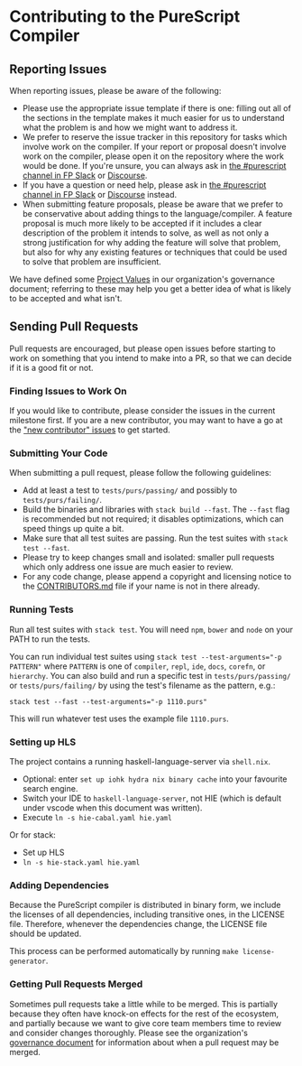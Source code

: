 # Contributing to the PureScript Compiler

## Reporting Issues

When reporting issues, please be aware of the following:

* Please use the appropriate issue template if there is one: filling out all of the sections in the template makes it much easier for us to understand what the problem is and how we might want to address it.
* We prefer to reserve the issue tracker in this repository for tasks which involve work on the compiler. If your report or proposal doesn't involve work on the compiler, please open it on the repository where the work would be done. If you're unsure, you can always ask in [the #purescript channel in FP Slack][] or [Discourse][].
* If you have a question or need help, please ask in [the #purescript channel in FP Slack][] or [Discourse][] instead.
* When submitting feature proposals, please be aware that we prefer to be conservative about adding things to the language/compiler. A feature proposal is much more likely to be accepted if it includes a clear description of the problem it intends to solve, as well as not only a strong justification for why adding the feature will solve that problem, but also for why any existing features or techniques that could be used to solve that problem are insufficient.

We have defined some [Project Values](https://github.com/purescript/governance#project-values) in our organization's governance document; referring to these may help you get a better idea of what is likely to be accepted and what isn't.

## Sending Pull Requests

Pull requests are encouraged, but please open issues before starting to work on something that you intend to make into a PR, so that we can decide if it is a good fit or not.

### Finding Issues to Work On

If you would like to contribute, please consider the issues in the current milestone first. If you are a new contributor, you may want to have a go at the ["new contributor" issues](https://github.com/purescript/purescript/labels/new%20contributor) to get started.

### Submitting Your Code

When submitting a pull request, please follow the following guidelines:

- Add at least a test to `tests/purs/passing/` and possibly to `tests/purs/failing/`.
- Build the binaries and libraries with `stack build --fast`. The `--fast` flag is recommended but not required; it disables optimizations, which can speed things up quite a bit.
- Make sure that all test suites are passing. Run the test suites with `stack test --fast`.
- Please try to keep changes small and isolated: smaller pull requests which only address one issue are much easier to review.
- For any code change, please append a copyright and licensing notice to the [CONTRIBUTORS.md](CONTRIBUTORS.md) file if your name is not in there already.

### Running Tests

Run all test suites with `stack test`. You will need `npm`, `bower` and `node` on your PATH to run the tests.

You can run individual test suites using `stack test --test-arguments="-p PATTERN"` where `PATTERN` is one of `compiler`, `repl`, `ide`, `docs`, `corefn`, or `hierarchy`. You can also build and run a specific test in `tests/purs/passing/` or `tests/purs/failing/` by using the test's filename as the pattern, e.g.:

```
stack test --fast --test-arguments="-p 1110.purs"
```

This will run whatever test uses the example file `1110.purs`.

### Setting up HLS

The project contains a running haskell-language-server via `shell.nix`.

- Optional: enter `set up iohk hydra nix binary cache` into your favourite search engine.
- Switch your IDE to `haskell-language-server`, not HIE (which is default under vscode when this document was written).
- Execute `ln -s hie-cabal.yaml hie.yaml`

Or for stack:

- Set up HLS
- `ln -s hie-stack.yaml hie.yaml`

### Adding Dependencies

Because the PureScript compiler is distributed in binary form, we include the licenses of all dependencies, including transitive ones, in the LICENSE file. Therefore, whenever the dependencies change, the LICENSE file should be updated.

This process can be performed automatically by running `make license-generator`.

### Getting Pull Requests Merged

Sometimes pull requests take a little while to be merged. This is partially because they often have knock-on effects for the rest of the ecosystem, and partially because we want to give core team members time to review and consider changes thoroughly. Please see the organization's [governance document](https://github.com/purescript/governance) for information about when a pull request may be merged.

[the #purescript channel in FP Slack]: https://functionalprogramming.slack.com/
[Discourse]: https://discourse.purescript.org/
